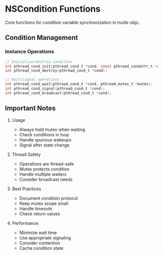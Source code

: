 # NSCondition Functions

Core functions for condition variable synchronization in mulle-objc.

## Condition Management

### Instance Operations
```c
// Initialize/destroy condition
int pthread_cond_init(pthread_cond_t *cond, const pthread_condattr_t *attr);
int pthread_cond_destroy(pthread_cond_t *cond);

// Wait/signal operations
int pthread_cond_wait(pthread_cond_t *cond, pthread_mutex_t *mutex);
int pthread_cond_signal(pthread_cond_t *cond);
int pthread_cond_broadcast(pthread_cond_t *cond);
```

## Important Notes

1. Usage
   - Always hold mutex when waiting
   - Check conditions in loop
   - Handle spurious wakeups
   - Signal after state change

2. Thread Safety
   - Operations are thread-safe
   - Mutex protects condition
   - Handle multiple waiters
   - Consider broadcast needs

3. Best Practices
   - Document condition protocol
   - Keep mutex scope small
   - Handle timeouts
   - Check return values

4. Performance
   - Minimize wait time
   - Use appropriate signaling
   - Consider contention
   - Cache condition state